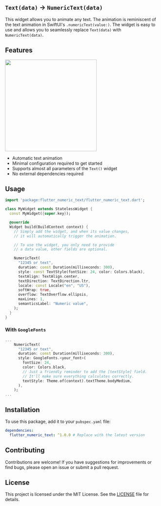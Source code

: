 ## `Text(data)` → `NumericText(data)`

This widget allows you to animate any text. The animation is reminiscent of the text animation in SwiftUI's `.numericText(value:)`. The widget is easy to use and allows you to seamlessly replace `Text(data)` with `NumericText(data)`.

## Features

<img width="300" src="https://raw.githubusercontent.com/strash/flutter_numeric_text/refs/heads/main/resources/demo.gif"/>

- Automatic text animation
- Minimal configuration required to get started
- Supports almost all parameters of the `Text()` widget
- No external dependencies required

## Usage

```dart
import 'package:flutter_numeric_text/flutter_numeric_text.dart';

class MyWidget extends StatelessWidget {
  const MyWidget({super.key});

  @override
  Widget build(BuildContext context) {
    // Simply add the widget, and when its value changes,
    // it will automatically trigger the animation.

    // To use the widget, you only need to provide
    // a data value, other fields are optional.

    NumericText(
      "12345 or text",
      duration: const Duration(milliseconds: 300),
      style: const TextStyle(fontSize: 24, color: Colors.black),
      textAlign: TextAlign.center,
      textDirection: TextDirection.ltr,
      locale: const Locale("en", "US"),
      softWrap: true,
      overflow: TextOverflow.ellipsis,
      maxLines: 1,
      semanticsLabel: "Numeric value",
    );
  }
}
```

### With `GoogleFonts`

```dart
...
    NumericText(
      "12345 or text",
      duration: const Duration(milliseconds: 300),
      style: GoogleFonts.<your_font>(
        fontSize: 24,
        color: Colors.black,
        // Just a friendly reminder to add the [textStyle] field.
        // It'll make sure everything calculates correctly.
        textStyle: Theme.of(context).textTheme.bodyMedium,
      ),
    );
...
```

## Installation

To use this package, add it to your `pubspec.yaml` file:

```yaml
dependencies:
  flutter_numeric_text: ^1.0.0 # Replace with the latest version
```

## Contributing

Contributions are welcome! If you have suggestions for improvements or find bugs, please open an issue or submit a pull request.

## License

This project is licensed under the MIT License. See the [LICENSE](https://github.com/strash/flutter_numeric_text/blob/main/LICENSE) file for details.

